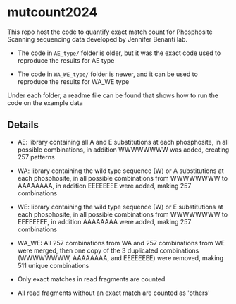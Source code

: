 # mutcount2024

This repo host the code to quantify exact match count for Phosphosite Scanning sequencing data developed by Jennifer Benanti lab.

- The code in `AE_type/` folder is older, but it was the exact code used to reproduce the results for AE type

- The code in `WA_WE_type/` folder is newer, and it can be used to reproduce the results for WA_WE type

Under each folder, a readme file can be found that shows how to run the code on the example data


## Details
- AE: library containing all A and E substitutions at each phosphosite, in all possible combinations, in addition WWWWWWWW was added, creating 257 patterns

- WA: library containing the wild type sequence (W) or A substitutions at each phosphosite, in all possible combinations from WWWWWWWW to AAAAAAAA, in addition EEEEEEEE were added, making 257 combinations

- WE: library containing the wild type sequence (W) or E substitutions at each phosphosite, in all possible combinations from WWWWWWWW to EEEEEEEE, in addition AAAAAAAA were added, making 257 combinations

- WA_WE: All 257 combinations from WA and 257 combinations from WE were merged, then one copy of the 3 duplicated combinations (WWWWWWWW, AAAAAAAA, and EEEEEEEE) were removed, making 511 unique combinations

- Only exact matches in read fragments are counted

- All read fragments without an exact match are counted as 'others' 